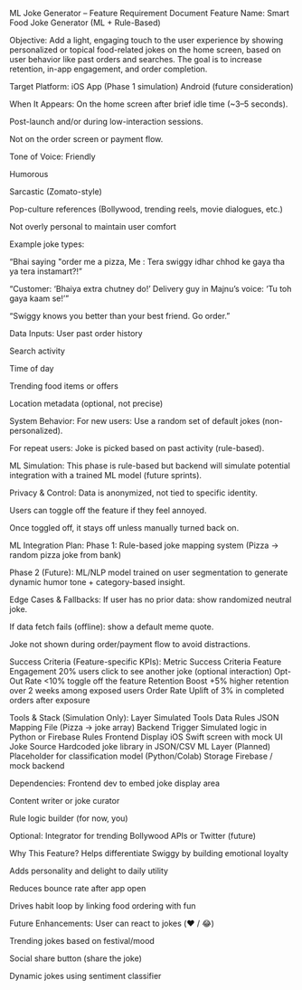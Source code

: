 ML Joke Generator – Feature Requirement Document
Feature Name:
Smart Food Joke Generator (ML + Rule-Based)

Objective:
Add a light, engaging touch to the user experience by showing personalized or topical food-related jokes on the home screen, based on user behavior like past orders and searches. The goal is to increase retention, in-app engagement, and order completion.

Target Platform:
iOS App  (Phase 1 simulation)
Android (future consideration)

When It Appears:
On the home screen after brief idle time (~3–5 seconds).

Post-launch and/or during low-interaction sessions.

Not on the order screen or payment flow.

Tone of Voice:
Friendly

Humorous

Sarcastic (Zomato-style)

Pop-culture references (Bollywood, trending reels, movie dialogues, etc.)

Not overly personal to maintain user comfort

Example joke types:

“Bhai saying "order me a pizza, Me : Tera swiggy idhar chhod ke gaya tha ya tera instamart?!”

“Customer: ‘Bhaiya extra chutney do!’ Delivery guy in Majnu’s voice: ‘Tu toh gaya kaam se!’”

“Swiggy knows you better than your best friend. Go order.”

Data Inputs:
User past order history

Search activity

Time of day

Trending food items or offers

Location metadata (optional, not precise)

System Behavior:
For new users: Use a random set of default jokes (non-personalized).

For repeat users: Joke is picked based on past activity (rule-based).

ML Simulation: This phase is rule-based but backend will simulate potential integration with a trained ML model (future sprints).

Privacy & Control:
Data is anonymized, not tied to specific identity.

Users can toggle off the feature if they feel annoyed.

Once toggled off, it stays off unless manually turned back on.

ML Integration Plan:
Phase 1: Rule-based joke mapping system (Pizza → random pizza joke from bank)

Phase 2 (Future): ML/NLP model trained on user segmentation to generate dynamic humor tone + category-based insight.

Edge Cases & Fallbacks:
If user has no prior data: show randomized neutral joke.

If data fetch fails (offline): show a default meme quote.

Joke not shown during order/payment flow to avoid distractions.

Success Criteria (Feature-specific KPIs):
Metric	Success Criteria
Feature Engagement	20% users click to see another joke (optional interaction)
Opt-Out Rate	<10% toggle off the feature
Retention Boost	+5% higher retention over 2 weeks among exposed users
Order Rate	Uplift of 3% in completed orders after exposure

Tools & Stack (Simulation Only):
Layer	Simulated Tools
Data Rules	JSON Mapping File (Pizza → joke array)
Backend Trigger	Simulated logic in Python or Firebase Rules
Frontend Display	iOS Swift screen with mock UI
Joke Source	Hardcoded joke library in JSON/CSV
ML Layer (Planned)	Placeholder for classification model (Python/Colab)
Storage	Firebase / mock backend

Dependencies:
Frontend dev to embed joke display area

Content writer or joke curator

Rule logic builder (for now, you)

Optional: Integrator for trending Bollywood APIs or Twitter (future)

Why This Feature?
Helps differentiate Swiggy by building emotional loyalty

Adds personality and delight to daily utility

Reduces bounce rate after app open

Drives habit loop by linking food ordering with fun

Future Enhancements:
User can react to jokes (❤️ / 😂)

Trending jokes based on festival/mood

Social share button (share the joke)

Dynamic jokes using sentiment classifier

